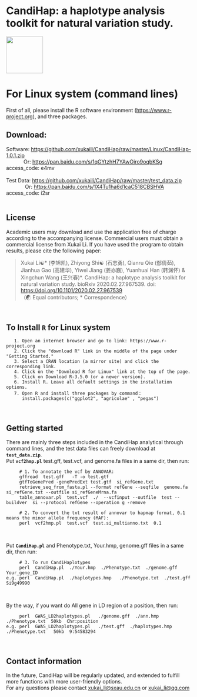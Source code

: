 # CandiHap: a haplotype analysis toolkit for natural variation study.

<img src="https://github.com/xukaili/CandiHap/blob/master/Figures/logo_mac.gif" width="100" height="100">

# For Linux system (command lines)
First of all, please install the R software environment (https://www.r-project.org), and three packages.</br>

## Download:
Software: https://github.com/xukaili/CandiHap/raw/master/Linux/CandiHap-1.0.1.zip</br>
            Or: https://pan.baidu.com/s/1qGYtzhH7YAwOiro9oqbKSg                  access_code: e4mv</br></br>
Test Data: https://github.com/xukaili/CandiHap/raw/master/test_data.zip</br>
             Or: https://pan.baidu.com/s/1X4Tu1ha6d1caC518CBSHVA                 access_code: i2sr</br></br>

## License
Academic users may download and use the application free of charge according to the accompanying license. Commercial users must obtain a commercial license from Xukai Li. If you have used the program to obtain results, please cite the following paper:</br>

> Xukai Li☯* (李旭凯), Zhiyong Shi☯ (石志勇), Qianru Qie (郄倩茹), Jianhua Gao (高建华), Yiwei Jiang (姜亦巍), Yuanhuai Han (韩渊怀) & Xingchun Wang (王兴春)*. CandiHap: a haplotype analysis toolkit for natural variation study. bioRxiv 2020.02.27.967539. doi: https://doi.org/10.1101/2020.02.27.967539</br>
> （☯ Equal contributors; * Correspondence）</br>
</br>

## To Install __`R`__ for Linux system
```
   1. Open an internet browser and go to link: https://www.r-project.org
   2. Click the "download R" link in the middle of the page under "Getting Started."
   3. Select a CRAN location (a mirror site) and click the corresponding link.
   4. Click on the "Download R for Linux" link at the top of the page.
   5. Click on Download R-3.5.0 (or a newer version).
   6. Install R. Leave all default settings in the installation options.
   7. Open R and install three packages by command： 
      install.packages(c("ggplot2", "agricolae" , "pegas")
```
</br>

## Getting started
There are mainly three steps included in the CandiHap analytical through command lines, and the test data files can freely download at __`test_data.zip`__.</br>
Put __`vcf2hmp.pl`__  test.gff, test.vcf, and genome.fa files in a same dir, then run:</br>
```
     # 1. To annotate the vcf by ANNOVAR: 
     gffread  test.gff   -T -o test.gtf
     gtfToGenePred -genePredExt test.gtf  si_refGene.txt
     retrieve_seq_from_fasta.pl --format refGene --seqfile  genome.fa  si_refGene.txt --outfile si_refGeneMrna.fa
     table_annovar.pl  test.vcf  ./  --vcfinput --outfile  test --buildver  si --protocol refGene --operation g -remove

     # 2. To convert the txt result of annovar to hapmap format, 0.1 means the minor allele frequency (MAF):
     perl  vcf2hmp.pl  test.vcf  test.si_multianno.txt  0.1
```
</br>

Put __`CandiHap.pl`__ and Phenotype.txt, Your.hmp, genome.gff files in a same dir, then run:</br>
```
     # 3. To run CandiHaplotypes
     perl  CandiHap.pl  ./Your.hmp  ./Phenotype.txt  ./genome.gff  Your_gene_ID
e.g. perl  CandiHap.pl  ./haplotypes.hmp   ./Phenotype.txt  ./test.gff  Si9g49990
```
</br>

By the way, if you want do All gene in LD region of a position, then run:</br>
```
     perl  GWAS_LD2haplotypes.pl   ./genome.gff  ./ann.hmp  ./Phenotype.txt  50kb  Chr:position
e.g. perl  GWAS_LD2haplotypes.pl   ./test.gff  ./haplotypes.hmp   ./Phenotype.txt   50kb  9:54583294
```
</br>

## Contact information
In the future, CandiHap will be regularly updated, and extended to fulfill more functions with more user-friendly options.</br>
For any questions please contact xukai_li@sxau.edu.cn or xukai_li@qq.com </br>
